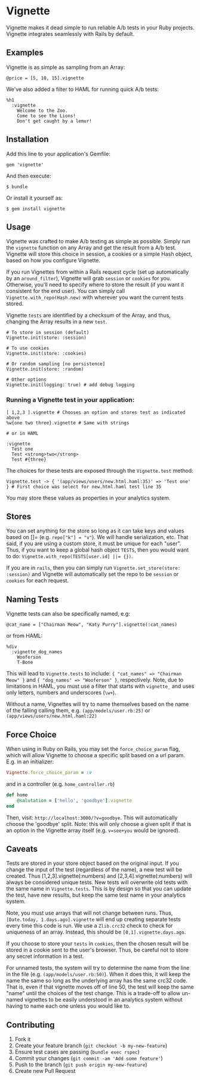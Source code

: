 # Vignette

Vignette makes it dead simple to run reliable A/b tests in your Ruby projects.  Vignette integrates seamlessly with Rails by default.

## Examples

Vignette is as simple as sampling from an Array:

    @price = [5, 10, 15].vignette

We've also added a filter to HAML for running quick A/b tests:

    %h1
      :vignette
        Welcome to the Zoo.
        Come to see the Lions!
        Don't get caught by a lemur!

## Installation

Add this line to your application's Gemfile:

    gem 'vignette'

And then execute:

    $ bundle

Or install it yourself as:

    $ gem install vignette

## Usage

Vignette was crafted to make A/b testing as simple as possible.  Simply run the `vignette` function on any Array and get the result from a A/b test.  Vignette will store this choice in session, a cookies or a simple Hash object, based on how you configure Vignette.

If you run Vignettes from within a Rails request cycle (set up automatically by an `around_filter`), Vignette will grab `session` or `cookies` for you.  Otherwise, you'll need to specify where to store the result (if you want it consistent for the end user).  You can simply call `Vignette.with_repo(Hash.new)` with wherever you want the current tests stored.

Vignette `tests` are identified by a checksum of the Array, and thus, changing the Array results in a new `test`.
  
    # To store in session (default)
    Vignette.init(store: :session)

    # To use cookies
    Vignette.init(store: :cookies)

    # Or random sampling [no persistence]
    Vignette.init(store: :random)

    # Other options
    Vignette.init(logging: true) # add debug logging

### Running a Vignette test in your application:

    [ 1,2,3 ].vignette # Chooses an option and stores test as indicated above
    %w{one two three}.vignette # Same with strings

    # or in HAML

    :vignette
      Test one
      Test <strong>two</strong>
      Test #{three}

The choices for these tests are exposed through the `Vignette.test` method:

    Vignette.test -> { '(app/views/users/new.html.haml:35)' => 'Test one' } # First choice was select for new.html.haml test line 35

You may store these values as properties in your analytics system.

## Stores

You can set anything for the store so long as it can take keys and values based on []= (e.g. `repo["k"] = "v"`).  We will handle serialization, etc.  That said, if you are using a custom store, it must be unique for each "user".  Thus, if you want to keep a global hash object `TESTS`, then you would want to do: `Vignette.with_repo(TESTS[user.id] ||= {})`.

If you are in `rails`, then you can simply run `Vignette.set_store(store: :session)` and Vignette will automatically set the repo to be `session` or `cookies` for each request.

## Naming Tests

Vignette tests can also be specifically named, e.g:

    @cat_name = ["Chairman Meow", "Katy Purry"].vignette(:cat_names)


or from HAML:

    %div
      :vignette_dog_names
        Wooferson
        T-Bone

This will lead to `Vignette.tests` to include: `{ "cat_names" => "Chairman Meow" }` and `{ "dog_names" => "Wooferson" }`, respectively.  Note, due to limitations in HAML, you must use a filter that starts with `vignette_` and uses only letters, numbers and underscores (`\w+`).

Without a name, Vignettes will try to name themselves based on the name of the falling calling them, e.g. `(app/models/user.rb:25)` or `(app/views/users/new.html.haml:22)`

## Force Choice

When using in Ruby on Rails, you may set the `force_choice_param` flag, which will allow Vignette to choose a specific split based on a url param.  E.g. in an initializer:

```ruby
Vignette.force_choice_param = :v
```

and in a controller (e.g. `home_controller.rb`)

```ruby
def home
    @salutation = ['hello', 'goodbye'].vignette
end

```
Then, visit: `http://localhost:3000/?v=goodbye`. This will automatically choose the 'goodbye' split. Note: this will only choose a given split if that is an option in the Vignette array itself (e.g. `v=see+you` would be ignored).

## Caveats

Tests are stored in your store object based on the original input.  If you change the input of the test (regardless of the name), a new test will be created.  Thus [1,2,3].vignette(:numbers) and [2,3,4].vignette(:numbers) will always be considered unique tests.  New tests will overwrite old tests with the same name in `Vignette.tests`.  This is by design so that you can update the test, have new results, but keep the same test name in your analytics system.

Note, you must use arrays that will not change between runs.  Thus, `[Date.today, 1.days.ago].vignette` will end up creating separate tests every time this code is run.  We use a `Zlib.crc32` check to check for uniqueness of an array.  Instead, this should be `[0,1].vignette.days.ago`.

If you choose to store your `tests` in `cookies`, then the chosen result will be stored in a cookie sent to the user's browser.  Thus, be careful not to store any secret information in a test.

For unnamed tests, the system will try to determine the name from the line in the file (e.g. `(app/models/user.rb:50)`).  When it does this, it will keep the name the same so long as the underlying array has the same crc32 code.  That is, even if that vignette moves off of line 50, the test will keep the same "name" until the choices of the test change.  This is a trade-off to allow un-named vignettes to be easily understood in an analytics system without having to name each one unless you would like to.

## Contributing

1. Fork it
2. Create your feature branch (`git checkout -b my-new-feature`)
3. Ensure test cases are passing (`bundle exec rspec`)
4. Commit your changes (`git commit -am 'Add some feature'`)
5. Push to the branch (`git push origin my-new-feature`)
6. Create new Pull Request
